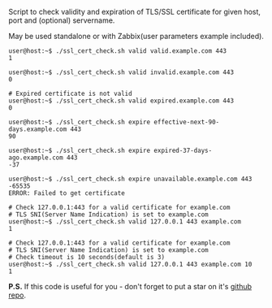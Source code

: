 Script to check validity and expiration of TLS/SSL certificate for given host, port and (optional) servername.

May be used standalone or with Zabbix(user parameters example included).

```
user@host:~$ ./ssl_cert_check.sh valid valid.example.com 443
1

user@host:~$ ./ssl_cert_check.sh valid invalid.example.com 443
0

# Expired certificate is not valid
user@host:~$ ./ssl_cert_check.sh valid expired.example.com 443
0

user@host:~$ ./ssl_cert_check.sh expire effective-next-90-days.example.com 443
90

user@host:~$ ./ssl_cert_check.sh expire expired-37-days-ago.example.com 443
-37

user@host:~$ ./ssl_cert_check.sh expire unavailable.example.com 443
-65535
ERROR: Failed to get certificate

# Check 127.0.0.1:443 for a valid certificate for example.com
# TLS SNI(Server Name Indication) is set to example.com
user@host:~$ ./ssl_cert_check.sh valid 127.0.0.1 443 example.com
1

# Check 127.0.0.1:443 for a valid certificate for example.com
# TLS SNI(Server Name Indication) is set to example.com
# Check timeout is 10 seconds(default is 3)
user@host:~$ ./ssl_cert_check.sh valid 127.0.0.1 443 example.com 10
1
```

**P.S.** If this code is useful for you - don't forget to put a star on it's [github repo](https://github.com/selivan/https-ssl-cert-check-zabbix).
